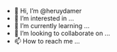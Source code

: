 - 👋 Hi, I’m @heruydamer
- 👀 I’m interested in ...
- 🌱 I’m currently learning ...
- 💞️ I’m looking to collaborate on ...
- 📫 How to reach me ...

<!---
heruydamer/heruydamer is a ✨ special ✨ repository because its `README.md` (this file) appears on your GitHub profile.
You can click the Preview link to take a look at your changes.
--->
